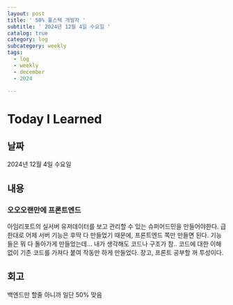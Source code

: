 ```yaml
---
layout: post
title: ' 50% 풀스택 개발자 '
subtitle: ' 2024년 12월 4일 수요일 '
catalog: true
category: log
subcategory: weekly
tags:
  - log
  - weekly
  - december
  - 2024

---
```


# Today I Learned

## 날짜

2024년 12월 4일 수요일

## 내용

### 오오오랜만에 프론트엔드

아임리포트의 실서버 유저데이터를 보고 관리할 수 있는 슈퍼어드민을 만들어야한다. 급한대로 어제 서버 기능은 후딱 다 만들었기 때문에, 프론트엔드 쪽만 만들면 된다. 기능들은 뭐 다 돌아가게 만들었는데… 내가 생각해도 코드나 구조가 참..  코드에 대한 이해없이 기존 코드를 가져다 붙여 작동만 하게 만들었다. 장고, 프론트 공부할 꺼 투성이다.

## 회고

백엔드만 할줄 아니까 일단 50% 맞음